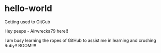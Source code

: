 # hello-world
Getting used to GitGub

Hey peeps - Airwrecka79 here!!

I am busy learning the ropes of GitHub to assist me in learning and crushing Ruby!!
BOOM!!!!
